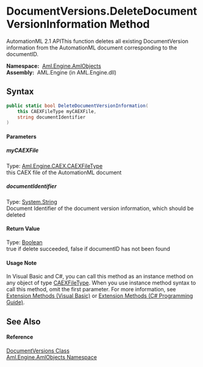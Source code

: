 DocumentVersions.DeleteDocumentVersionInformation Method
========================================================
AutomationML 2.1 APIThis function deletes all existing DocumentVersion information from the AutomationML document corresponding to the documentID.

  **Namespace:**  [Aml.Engine.AmlObjects][1]  
  **Assembly:**  AML.Engine (in AML.Engine.dll)

Syntax
------

```csharp
public static bool DeleteDocumentVersionInformation(
	this CAEXFileType myCAEXFile,
	string documentIdentifier
)
```

#### Parameters

##### *myCAEXFile*
Type: [Aml.Engine.CAEX.CAEXFileType][2]  
 this CAEX file of the AutomationML document

##### *documentIdentifier*
Type: [System.String][3]  
 Document Identifier of the document version information, which should be deleted

#### Return Value
Type: [Boolean][4]  
 true if delete succeeded, false if documentID has not been found 
#### Usage Note
In Visual Basic and C#, you can call this method as an instance method on any object of type [CAEXFileType][2]. When you use instance method syntax to call this method, omit the first parameter. For more information, see [Extension Methods (Visual Basic)][5] or [Extension Methods (C# Programming Guide)][6].

See Also
--------

#### Reference
[DocumentVersions Class][7]  
[Aml.Engine.AmlObjects Namespace][1]  

[1]: ../README.md
[2]: ../../Aml.Engine.CAEX/CAEXFileType/README.md
[3]: https://docs.microsoft.com/dotnet/api/system.string
[4]: https://docs.microsoft.com/dotnet/api/system.boolean
[5]: https://docs.microsoft.com/dotnet/visual-basic/programming-guide/language-features/procedures/extension-methods
[6]: https://docs.microsoft.com/dotnet/csharp/programming-guide/classes-and-structs/extension-methods
[7]: README.md
[8]: https://www.automationml.org
[9]: ../../icons/logoShade.png